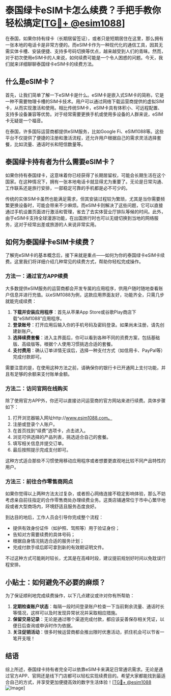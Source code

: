 # 泰国绿卡eSIM卡怎么续费？手把手教你轻松搞定[[TG💪+ @esim1088](https://t.me/s/esim1088)]

在泰国，如果你持有绿卡（长期居留签证），或者只是短期居住在这里，那么拥有一张本地的电话卡是非常方便的。而eSIM卡作为一种现代化的通信工具，因其无需实体卡槽、安装便捷、支持多号码切换等优点，越来越受到人们的青睐。然而，对于初次使用eSIM卡的人来说，如何续费可能是一个令人困惑的问题。今天，我们就来详细聊聊泰国绿卡eSIM卡的续费方法。

## 什么是eSIM卡？

首先，让我们简单了解一下eSIM卡是什么。eSIM卡是嵌入式SIM卡的简称，它是一种不需要物理卡槽的SIM卡技术。用户可以通过网络下载运营商提供的虚拟SIM卡，从而实现激活和使用。相比传统SIM卡，eSIM卡具有体积小、可远程配置、支持多设备兼容等优势。对于经常需要更换手机或使用多设备的人群来说，eSIM卡无疑是一个福音。

在泰国，许多国际运营商都提供eSIM服务，比如Google Fi、eSIM1088等。这些平台不仅提供了便捷的注册和激活流程，还允许用户根据自己的需求灵活选择套餐，比如流量、通话时长和短信数量等。

## 泰国绿卡持有者为什么需要eSIM卡？

如果你持有泰国绿卡，这意味着你已经获得了长期居留权，可能会长期生活在这个国家。在这种情况下，拥有一张本地电话卡就显得尤为重要了。无论是日常沟通、工作联系还是旅行安排，一部稳定可靠的手机都是必不可少的。

传统的实体SIM卡虽然也能满足需求，但其安装过程较为繁琐，尤其是当你需要频繁更换设备时，可能会带来不少麻烦。而eSIM卡则解决了这些问题，它可以直接通过手机设置页面进行激活和管理，省去了去实体营业厅排队等候的时间。此外，由于eSIM卡支持全球漫游功能，在出国旅行时也可以无缝切换到当地的网络服务，这对于经常出差或旅游的人来说非常实用。

## 如何为泰国绿卡eSIM卡续费？

了解完eSIM卡的基本概念后，接下来就是重点——如何为你的泰国绿卡eSIM卡续费。这里我们将详细介绍几种常见的续费方式，帮助你轻松完成操作。

### 方法一：通过官方APP续费

大多数提供eSIM服务的运营商都会开发专属的应用程序，供用户随时随地查看账户信息并进行充值。以eSIM1088为例，这款应用界面友好，功能齐全，只需几步就能完成续费：

1. **下载并安装应用程序**：首先从苹果App Store或谷歌Play商店下载“eSIM1088”应用程序。
2. **登录账号**：打开应用后输入你的手机号码及密码登录。如果尚未注册，请先创建新账户。
3. **选择续费套餐**：进入主界面后，你可以看到各种不同的资费方案，包括基础版、高级版等。根据个人使用习惯挑选合适的套餐。
4. **支付费用**：确认订单详情无误后，选择一种支付方式（如信用卡、PayPal等）完成付款即可。

需要注意的是，在使用这种方法之前，请确保你的银行卡已开通网上支付功能，并且有足够的余额来支付账单金额。

### 方法二：访问官网在线购买

除了使用官方APP外，你还可以直接访问运营商的官方网站来进行续费。具体步骤如下：

1. 打开浏览器输入网址http://www.esim1088.com。
2. 注册或登录个人账户。
3. 在首页找到“续费”选项卡，点击进入。
4. 浏览可供选择的产品列表，挑选适合自己的套餐。
5. 填写相关信息并提交订单。
6. 最后按照提示完成支付即可。

这种方式适合那些不习惯使用移动应用程序或者想要更直观地比较不同产品特性的用户。

### 方法三：前往合作零售商网点

如果你觉得以上两种方法太过复杂，或者担心网络连接不稳定影响体验，那么不妨考虑亲自前往指定的合作零售商处办理续费业务。这类店铺通常位于市中心繁华地段或者大型商场内，环境舒适且服务态度良好。

到达目的地后，工作人员会引导你完成整个流程：
- 提供有效身份证件（如护照、驾照等）用于验证身份；
- 告知对方需要续费的具体号码；
- 根据自身情况挑选合适的服务计划；
- 完成付款手续后即可拿到新的有效期证明文件。

不过这种方式可能耗时较长，尤其是在高峰时段，建议提前规划好时间以免耽误行程安排。

## 小贴士：如何避免不必要的麻烦？

为了保证顺利地完成续费操作，以下几点建议或许对你有所帮助：

1. **定期检查账户状态**：每隔一段时间登录账户检查一下当前剩余流量、通话时长等情况，这样可以及时发现异常状况并采取相应措施。
2. **保留交易记录**：无论是通过哪个渠道完成付款，都应该妥善保存相关凭证，以便日后查询或申诉时作为依据。
3. **关注促销活动**：很多时候运营商都会推出限时优惠活动，抓住机会可以节省一笔开支哦！

## 结语

综上所述，泰国绿卡持有者完全可以依靠eSIM卡来满足日常通讯需求。无论是通过官方APP、官网还是线下门店都可以轻松实现续费目的。希望大家都能找到最适合自己的方式，并享受更加便捷高效的数字生活体验！[[TG💪+ @esim1088](https://t.me/s/esim1088) ![Image](https://i.postimg.cc/4NQfJmqS/Snipaste-2025-05-13-00-14-12.png)]